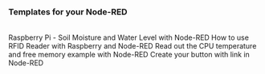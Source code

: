 <h3>Templates for your Node-RED</h3>
</br>
Raspberry Pi - Soil Moisture and Water Level with Node-RED
How to use RFID Reader with Raspberry and Node-RED
Read out the CPU temperature and free memory example with Node-RED 
Create your button with link in Node-RED
